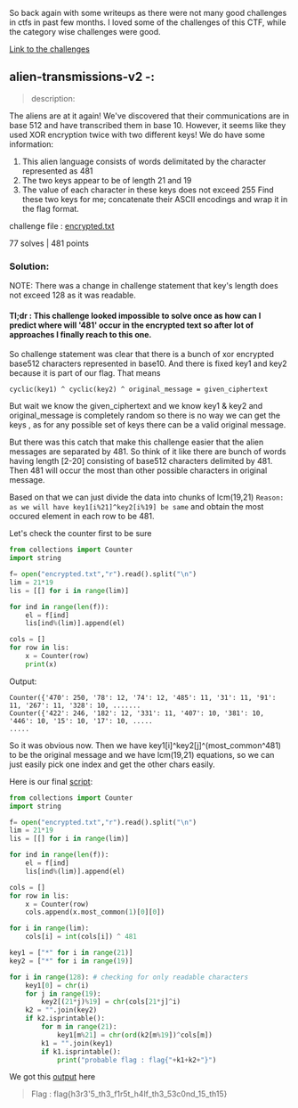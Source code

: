 
So back again with some writeups as there were not many good challenges in ctfs in past few months. 
I loved some of the challenges of this CTF, while the category wise challenges were good.

[Link to the challenges](https://2020.redpwn.net/challs)

## alien-transmissions-v2 -:
> description:

The aliens are at it again! We've discovered that their communications are in base 512 and have transcribed them in base 10. However, it seems like they used XOR encryption twice with two different keys! We do have some information:

1) This alien language consists of words delimitated by the character represented as 481
2) The two keys appear to be of length 21 and 19
3) The value of each character in these keys does not exceed 255
Find these two keys for me; concatenate their ASCII encodings and wrap it in the flag format.

challenge file : [encrypted.txt](assets/encrypted.txt)

77 solves | 481 points

### Solution:
NOTE: There was a change in challenge statement that key's length does not exceed 128 as it was readable.

#### Tl;dr : This challenge looked impossible to solve once as how can I predict where will '481' occur in the encrypted text so after lot of approaches I finally reach to this one. 
So challenge statement was clear that there is a bunch of xor encrypted base512 characters represented in base10. And there is fixed key1 and key2 because it is part of our flag.
That means
```
cyclic(key1) ^ cyclic(key2) ^ original_message = given_ciphertext
```
But wait we know the given_ciphertext and we know key1 & key2 and original_message is completely random so there is no way we can get the keys , as for any possible set of keys there can be a valid original message.

But there was this catch that make this challenge easier that the alien messages are separated by 481. So think of it like there are bunch of words having length [2-20] consisting of base512 characters delimited by 481.
Then 481 will occur the most than other possible characters in original message.

Based on that we can just divide the data into chunks of lcm(19,21) `Reason: as we will have key1[i%21]^key2[i%19] be same` and obtain the most occured element in each row to be 481.

Let's check the counter first to be sure

```python
from collections import Counter
import string

f= open("encrypted.txt","r").read().split("\n")
lim = 21*19
lis = [[] for i in range(lim)]

for ind in range(len(f)):
	el = f[ind]
	lis[ind%(lim)].append(el)

cols = []
for row in lis:
	x = Counter(row)
	print(x)

```

Output:
```
Counter({'470': 250, '78': 12, '74': 12, '485': 11, '31': 11, '91': 11, '267': 11, '328': 10, .......
Counter({'422': 246, '182': 12, '331': 11, '407': 10, '381': 10, '446': 10, '15': 10, '17': 10, .....
.....
```
So it was obvious now. Then we have key1[i]^key2[j]^(most_common^481) to be the original message and we have lcm(19,21) equations, so we can just easily pick one index and get the other chars easily. 


Here is our final [script](assets/alien.py):

```python
from collections import Counter
import string

f= open("encrypted.txt","r").read().split("\n")
lim = 21*19
lis = [[] for i in range(lim)]

for ind in range(len(f)):
	el = f[ind]
	lis[ind%(lim)].append(el)

cols = []
for row in lis:
	x = Counter(row)
	cols.append(x.most_common(1)[0][0])

for i in range(lim):
	cols[i] = int(cols[i]) ^ 481

key1 = ["*" for i in range(21)]
key2 = ["*" for i in range(19)]

for i in range(128): # checking for only readable characters
	key1[0] = chr(i)
	for j in range(19):
		key2[(21*j)%19] = chr(cols[21*j]^i)
	k2 = "".join(key2)
	if k2.isprintable():
		for m in range(21):
			key1[m%21] = chr(ord(k2[m%19])^cols[m])
		k1 = "".join(key1)
		if k1.isprintable():
			print("probable flag : flag{"+k1+k2+"}")
```
We got this [output](scripts/output.txt) here
> Flag : flag{h3r3'5_th3_f1r5t_h4lf_th3_53c0nd_15_th15}
